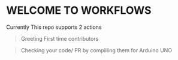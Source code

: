 # WELCOME TO WORKFLOWS
Currently This repo supports 2 actions
> Greeting First time contributors

> Checking your code/ PR by compliling them for Arduino UNO
